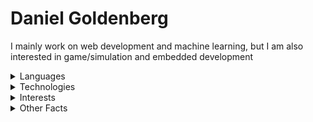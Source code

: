 # Daniel Goldenberg

I mainly work on web development and machine learning, but I am also interested in game/simulation and embedded development

<details>
<summary>Languages</summary>

- C/C++
- Go
- Python
- JavaScript
- Java
- C#

<br>

- English
- Russian
- Ukrainian (Partially)
- Spanish (Partially)
</details>

<details>
<summary>Technologies</summary>

- React.js/Next.js
- Raylib
- SFML
- Flask
- Mux
- Unity
</details>

<details>
<summary>Interests</summary>

- Politics
- Physics/Engineering
- Business/Economics
- MMA/BJJ
</details>

<details>
<summary>Other Facts</summary>

- Age: 17
- Date of Birth: July 4th, 1776
- State: Florida, USA
- Favorite...
   - President: George Washington
   - Founding Father: James Madison
   - Country: United States
   - Youtubers: Dani, Randy, Donut Operator
- Currently Reading...
   - *Basic Economics* by Thomas Sowell
   - *A Conflict of Visions* by Thomas Sowell
   - *Superintelligence* by Nick Bostrom
</details>
